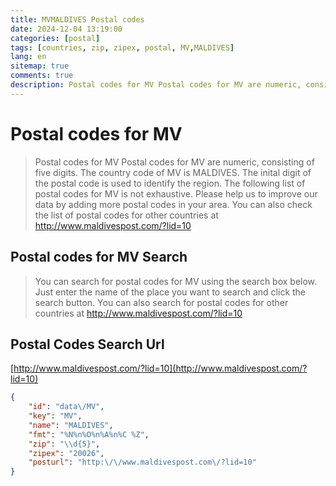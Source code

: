 ```yaml
---
title: MVMALDIVES Postal codes 
date: 2024-12-04 13:19:00
categories: [postal]
tags: [countries, zip, zipex, postal, MV,MALDIVES]
lang: en
sitemap: true
comments: true
description: Postal codes for MV Postal codes for MV are numeric, consisting of five digits. The country code of MV is MALDIVES. The inital digit of the postal code is used to identify the region. The following list of postal codes for MV is not exhaustive. Please help us to improve our data by adding more postal codes in your area. You can also check the list of postal codes for other countries at http://www.maldivespost.com/?lid=10
---
```


# Postal codes for MV
> Postal codes for MV Postal codes for MV are numeric, consisting of five digits. The country code of MV is MALDIVES. The inital digit of the postal code is used to identify the region. The following list of postal codes for MV is not exhaustive. Please help us to improve our data by adding more postal codes in your area. You can also check the list of postal codes for other countries at http://www.maldivespost.com/?lid=10

## Postal codes for MV Search 
> You can search for postal codes for MV using the search box below. Just enter the name of the place you want to search and click the search button. You can also search for postal codes for other countries at http://www.maldivespost.com/?lid=10

## Postal Codes Search Url

[http://www.maldivespost.com/?lid=10](http://www.maldivespost.com/?lid=10)
```json
{
    "id": "data\/MV",
    "key": "MV",
    "name": "MALDIVES",
    "fmt": "%N%n%O%n%A%n%C %Z",
    "zip": "\\d{5}",
    "zipex": "20026",
    "posturl": "http:\/\/www.maldivespost.com\/?lid=10"
}
```
